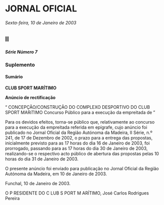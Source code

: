 # JORNAL OFICIAL

###### Sexta-feira, 10 de Janeiro de 2003

## II

##### Série Número 7

### **Suplemento**

#### **Sumário**

**CLUB SPORT MARÍTIMO**


**Anúncio de rectificação**


“ CONCEPÇÃO/CONSTRUÇÃO DO COMPLEXO DESPORTIVO DO CLUB SPORT MARíTIMO Concurso Público para a execução da empreitada de ”


Para os devidos efeitos, torna-se público que, relativamente ao concurso para a execução da empreitada referida em epígrafe,
cujo anúncio foi publicado no Jornal Oficial da Região Autónoma da Madeira, II Série, n.º 241, de 17 de Dezembro de 2002,
o prazo para a entrega das propostas, inicialmente previsto para as 17 horas do dia 16 de Janeiro de 2003, foi prorrogado,
passando para as 17 horas do dia 30 de Janeiro de 2003, realizando-se o respectivo acto público de abertura das propostas pelas
10 horas do dia 31 de Janeiro de 2003.


O presente anúncio foi enviado para publicação no Jornal Oficial da Região Autónoma da Madeira, em 10 de Janeiro de 2003.


Funchal, 10 de Janeiro de 2003.


O P RESIDENTE DO C LUB S PORT M ARÍTIMO, José Carlos Rodrigues Pereira

